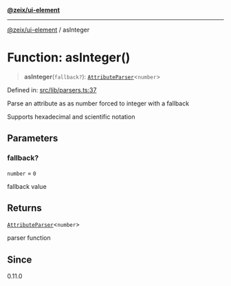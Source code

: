[**@zeix/ui-element**](../README.md)

***

[@zeix/ui-element](../globals.md) / asInteger

# Function: asInteger()

> **asInteger**(`fallback?`): [`AttributeParser`](../type-aliases/AttributeParser.md)\<`number`\>

Defined in: [src/lib/parsers.ts:37](https://github.com/zeixcom/ui-element/blob/e1c0693393151dbc67087d7dde9d2a2f9e7dd58b/src/lib/parsers.ts#L37)

Parse an attribute as as number forced to integer with a fallback

Supports hexadecimal and scientific notation

## Parameters

### fallback?

`number` = `0`

fallback value

## Returns

[`AttributeParser`](../type-aliases/AttributeParser.md)\<`number`\>

parser function

## Since

0.11.0
